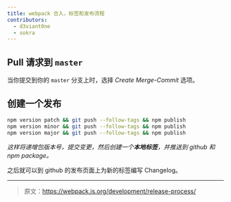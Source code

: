 ```yaml
---
title: webpack 合入，标签和发布流程
contributors:
  - d3viant0ne
  - sokra
---
```


## Pull 请求到 `master`

 当你提交到你的 `master` 分支上时，选择 _Create Merge-Commit_ 选项。

## 创建一个发布

```sh
npm version patch && git push --follow-tags && npm publish
npm version minor && git push --follow-tags && npm publish
npm version major && git push --follow-tags && npm publish
```

_这样将递增包版本号，提交变更，然后创建一个**本地标签**，并推送到 github 和 npm package。_

之后就可以到 github 的发布页面上为新的标签编写 Changelog。

***

> 原文：https://webpack.js.org/development/release-process/
